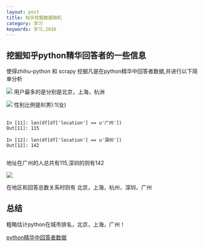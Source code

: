```yaml
---
layout: post
title: 知乎挖掘数据随机
category: 学习
keywords: 学习,2016
---
```



## 挖掘知乎python精华回答者的一些信息

使得zhihu-python 和 scrapy 挖掘凡是在python精华中回答者数据,并进行以下简单分析

![](http://7xnnj6.com1.z0.glb.clouddn.com/zhihu_python-toplocation.png)
用户最多的是分别是北京，上海，杭洲

![](http://7xnnj6.com1.z0.glb.clouddn.com/zhihu_python-topuser_gender.png)
性别比例是8(男):1(女)



```

In [11]: len(df[df['location'] == u'广州'])
Out[11]: 115

In [12]: len(df[df['location'] == u'深圳'])
Out[12]: 142


```

地址在广州的人总共有115,深圳的则有142

![](http://7xnnj6.com1.z0.glb.clouddn.com/zhihu_python-topanswers_and_location.png)

在地区和回答总数关系时则有
北京，上海，杭州，深圳，广州


## 总结
粗略估计python在城市排名，北京，上海，广州！




[python精华中回答者数据](http://pan.baidu.com/s/1boaIbnD)
